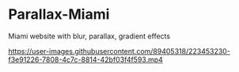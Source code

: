 # Parallax-Miami
Miami website with blur, parallax, gradient effects

https://user-images.githubusercontent.com/89405318/223453230-f3e91226-7808-4c7c-8814-42bf03f4f593.mp4
